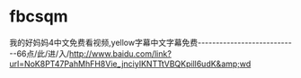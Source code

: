 # fbcsqm
我的好妈妈4中文免费看视频,yellow字幕中文字幕免费----------------------------66点/此/进/入/http://www.baidu.com/link?url=NoK8PT47PahMhFH8Vie_jnciyIKNTTtVBQKpill6udK&amp;wd
